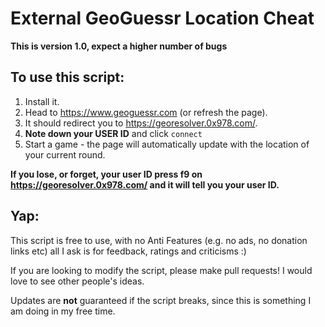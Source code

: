 # External GeoGuessr Location Cheat

**This is version 1.0, expect a higher number of bugs**

## To use this script:

1. Install it.
2. Head to https://www.geoguessr.com (or refresh the page).
3. It should redirect you to https://georesolver.0x978.com/.
4. **Note down your USER ID** and click `connect`
5. Start a game - the page will automatically update with the location of your current round.

**If you lose, or forget, your user ID press f9 on https://georesolver.0x978.com/ and it will tell you your user ID.**

## Yap:

This script is free to use, with no Anti Features (e.g. no ads, no donation links etc) all I ask is for feedback, ratings and criticisms :)

If you are looking to modify the script, please make pull requests! I would love to see other people's ideas.

Updates are **not** guaranteed if the script breaks, since this is something I am doing in my free time.
